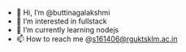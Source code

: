- 👋 Hi, I’m @buttinagalakshmi
- 👀 I’m interested in fullstack
- 🌱 I’m currently learning nodejs
- 📫 How to reach me @s161406@rguktsklm.ac.in

<!---
buttinagalakshmi/buttinagalakshmi is a ✨ special ✨ repository because its `README.md` (this file) appears on your GitHub profile.
You can click the Preview link to take a look at your changes.
--->
